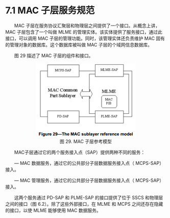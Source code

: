 # 7.1 MAC 子层服务规范

　　MAC 子层在服务协议汇聚层和物理层之间提供了一个接口。从概念上讲，MAC 子层包含了一个叫做 MLME 的管理实体。该实体提供了服务接口，通过此接口，可以调用 MAC 子层的管理功能。同时，该管理实体还负责维护
MAC 固有的管理对象的数据库。这个数据库被叫做 MAC 子层的个域网信息数据库。

　　图 29 描述了 MAC 子层的组件和接口。
  
<center><img src="../images/Image 29.png"/></center>
<center>图 29. MAC 子层参考模型 </center>

　　MAC子层通过它的两个服务接入点（SAP）提供两种不同的服务：
  
　　— MAC 数据服务，通过它的公共部分子层数据服务接入点（ MCPS-SAP）接入。
  
　　— MAC 管理服务，通过它的公共部分子层数据服务接入点（ MCPS-SAP）接入。
  
　　这两个服务通过 PD-SAP 和 PLME-SAP 的接口提供了位于 SSCS 和物理层之间的接口（图 6.2）。除了这些外部接口，在 MLME 和 MCPS 之间还存在隐藏的接口，以使 MLME 能够使用 MAC 数据服务。